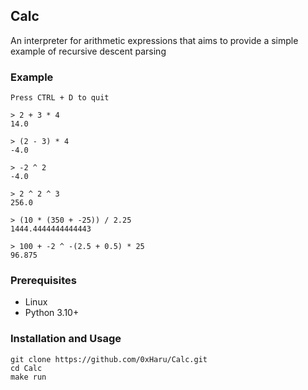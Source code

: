 ## Calc

An interpreter for arithmetic expressions that aims to provide a
simple example of recursive descent parsing

### Example

```
Press CTRL + D to quit

> 2 + 3 * 4
14.0

> (2 - 3) * 4
-4.0

> -2 ^ 2
-4.0

> 2 ^ 2 ^ 3
256.0

> (10 * (350 + -25)) / 2.25
1444.4444444444443

> 100 + -2 ^ -(2.5 + 0.5) * 25
96.875
```

### Prerequisites

-   Linux
-   Python 3.10+

### Installation and Usage

```
git clone https://github.com/0xHaru/Calc.git
cd Calc
make run
```
